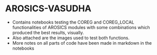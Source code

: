 # AROSICS-VASUDHA

- Contains notebooks testing the COREG and COREG_LOCAL functionalities of AROSICS modules with some combinations which produced the best results, visually. 
- Also attached are the images used to test both functions. 
- More notes on all parts of code have been made in markdown in the notebooks 
